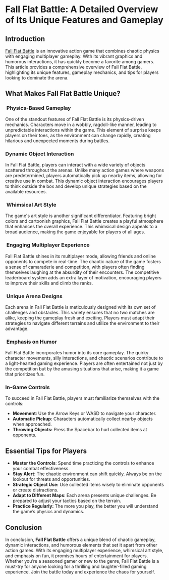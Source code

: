 <h1>Fall Flat Battle: A Detailed Overview of Its Unique Features and Gameplay</h1>
<h2>Introduction</h2>
<p><a href="https://crazychicken3d.io/fall-flat-battle">Fall Flat Battle</a>&nbsp;is an innovative action game that combines chaotic physics with engaging multiplayer gameplay. With its vibrant graphics and humorous interactions, it has quickly become a favorite among gamers. This article provides a comprehensive overview of Fall Flat Battle, highlighting its unique features, gameplay mechanics, and tips for players looking to dominate the arena.</p>
<h2>What Makes Fall Flat Battle Unique?</h2>
<h3>&nbsp;Physics-Based Gameplay</h3>
<p>One of the standout features of Fall Flat Battle is its physics-driven mechanics. Characters move in a wobbly, ragdoll-like manner, leading to unpredictable interactions within the game. This element of surprise keeps players on their toes, as the environment can change rapidly, creating hilarious and unexpected moments during battles.</p>
<h3>Dynamic Object Interaction</h3>
<p>In Fall Flat Battle, players can interact with a wide variety of objects scattered throughout the arenas. Unlike many action games where weapons are predetermined, players automatically pick up nearby items, allowing for creative use in combat. This dynamic object interaction encourages players to think outside the box and develop unique strategies based on the available resources.</p>
<h3>&nbsp;Whimsical Art Style</h3>
<p>The game's art style is another significant differentiator. Featuring bright colors and cartoonish graphics, Fall Flat Battle creates a playful atmosphere that enhances the overall experience. This whimsical design appeals to a broad audience, making the game enjoyable for players of all ages.</p>
<h3>&nbsp;Engaging Multiplayer Experience</h3>
<p>Fall Flat Battle shines in its multiplayer mode, allowing friends and online opponents to compete in real-time. The chaotic nature of the game fosters a sense of camaraderie and competition, with players often finding themselves laughing at the absurdity of their encounters. The competitive leaderboard system adds an extra layer of motivation, encouraging players to improve their skills and climb the ranks.</p>
<h3>&nbsp;Unique Arena Designs</h3>
<p>Each arena in Fall Flat Battle is meticulously designed with its own set of challenges and obstacles. This variety ensures that no two matches are alike, keeping the gameplay fresh and exciting. Players must adapt their strategies to navigate different terrains and utilize the environment to their advantage.</p>
<h3>&nbsp;Emphasis on Humor</h3>
<p>Fall Flat Battle incorporates humor into its core gameplay. The quirky character movements, silly interactions, and chaotic scenarios contribute to a light-hearted gaming experience. Players are often entertained not just by the competition but by the amusing situations that arise, making it a game that prioritizes fun.</p>
<h3>In-Game Controls</h3>
<p>To succeed in Fall Flat Battle, players must familiarize themselves with the controls:</p>
<ul>
<li><strong>Movement</strong>: Use the Arrow Keys or WASD to navigate your character.</li>
<li><strong>Automatic Pickup</strong>: Characters automatically collect nearby objects when approached.</li>
<li><strong>Throwing Objects:</strong> Press the Spacebar to hurl collected items at opponents.</li>
</ul>
<h2>Essential Tips for Players</h2>
<ul>
<li><strong>Master the Controls</strong>: Spend time practicing the controls to enhance your combat effectiveness.</li>
<li><strong>Stay Alert</strong>: The chaotic environment can shift quickly. Always be on the lookout for threats and opportunities.</li>
<li><strong>Strategic Object Use:</strong> Use collected items wisely to eliminate opponents or create distractions.</li>
<li><strong>Adapt to Different Maps</strong>: Each arena presents unique challenges. Be prepared to adjust your tactics based on the terrain.</li>
<li><strong>Practice Regularly:</strong> The more you play, the better you will understand the game&rsquo;s physics and dynamics.</li>
</ul>
<h2>Conclusion</h2>
<p>In conclusion, <strong>Fall Flat Battle</strong> offers a unique blend of chaotic gameplay, dynamic interactions, and humorous elements that set it apart from other action games. With its engaging multiplayer experience, whimsical art style, and emphasis on fun, it promises hours of entertainment for players. Whether you&rsquo;re a seasoned gamer or new to the genre, Fall Flat Battle is a must-try for anyone looking for a thrilling and laughter-filled gaming experience. Join the battle today and experience the chaos for yourself.</p>
